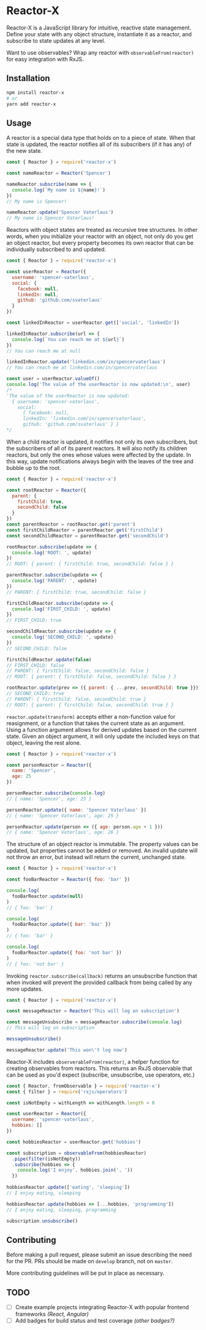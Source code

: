 # Reactor-X

Reactor-X is a JavaScript library for intuitive, reactive state management. Define your state with any object structure, instantiate it as a reactor, and subscribe to state updates at any level.

Want to use observables? Wrap any reactor with `observableFrom(reactor)` for easy integration with RxJS.

## Installation

```bash
npm install reactor-x
# or
yarn add reactor-x
```

## Usage

A reactor is a special data type that holds on to a piece of state. When that state is updated, the reactor notifies all of its subscribers (if it has any) of the new state.

```javascript
const { Reactor } = require('reactor-x')

const nameReactor = Reactor('Spencer')

nameReactor.subscribe(name => {
  console.log(`My name is ${name}!`)
})
// My name is Spencer!

nameReactor.update('Spencer Vaterlaus')
// My name is Spencer Vaterlaus!
```

Reactors with object states are treated as recursive tree structures. In other words, when you initialize your reactor with an object, not only do you get an object reactor, but every property becomes its own reactor that can be individually subscribed to and updated.

```javascript
const { Reactor } = require('reactor-x')

const userReactor = Reactor({
  username: 'spencer-vaterlaus',
  social: {
    facebook: null,
    linkedIn: null,
    github: 'github.com/svaterlaus'
  }
})

const linkedInReactor = userReactor.get(['social', 'linkedIn'])

linkedInReactor.subscribe(url => {
  console.log(`You can reach me at ${url}`)
})
// You can reach me at null

linkedInReactor.update('linkedin.com/in/spencervaterlaus')
// You can reach me at linkedin.com/in/spencervaterlaus

const user = userReactor.valueOf()
console.log('The value of the userReactor is now updated:\n', user)
/*
'The value of the userReactor is now updated:
  { username: 'spencer-vaterlaus',
    social:
      { facebook: null,
      linkedIn: 'linkedin.com/in/spencervaterlaus',
      github: 'github.com/svaterlaus' } }
*/
```

When a child reactor is updated, it notifies not only its own subscribers, but the subscribers of all of its parent reactors. It will also notify its children reactors, but only the ones whose values were affected by the update. In this way, update notifications always begin with the leaves of the tree and bubble up to the root.

```javascript
const { Reactor } = require('reactor-x')

const rootReactor = Reactor({
  parent: {
    firstChild: true,
    secondChild: false
  }
})
const parentReactor = rootReactor.get('parent')
const firstChildReactor = parentReactor.get('firstChild')
const secondChildReactor = parentReactor.get('secondChild')

rootReactor.subscribe(update => {
  console.log('ROOT: ', update)
})
// ROOT: { parent: { firstChild: true, secondChild: false } }

parentReactor.subscribe(update => {
  console.log('PARENT: ', update)
})
// PARENT: { firstChild: true, secondChild: false }

firstChildReactor.subscribe(update => {
  console.log('FIRST_CHILD: ', update)
})
// FIRST_CHILD: true

secondChildReactor.subscribe(update => {
  console.log('SECOND_CHILD: ', update)
})
// SECOND_CHILD: false

firstChildReactor.update(false)
// FIRST_CHILD: false
// PARENT: { firstChild: false, secondChild: false }
// ROOT: { parent: { firstChild: false, secondChild: false } }

rootReactor.update(prev => ({ parent: { ...prev, secondChild: true }}))
// SECOND_CHILD: true
// PARENT: { firstChild: false, secondChild: true }
// ROOT: { parent: { firstChild: false, secondChild: true } }
```

`reactor.update(transform)` accepts either a non-function value for reasignment, or a function that takes the current state as an argument. Using a function argument allows for derived updates based on the current state. Given an object argument, it will only update the included keys on that object, leaving the rest alone.

```javascript
const { Reactor } = require('reactor-x')

const personReactor = Reactor({
  name: 'Spencer',
  age: 25
})

personReactor.subscribe(console.log)
// { name: 'Spencer', age: 25 }

personReactor.update({ name: 'Spencer Vaterlaus' })
// { name: 'Spencer Vaterlaus', age: 25 }

personReactor.update(person => ({ age: person.age + 1 }))
// { name: 'Spencer Vaterlaus', age: 26 }
```

The structure of an object reactor is immutable. The property values can be updated, but properties cannot be added or removed. An invalid update will not throw an error, but instead will return the current, unchanged state.

```javascript
const { Reactor } = require('reactor-x')

const fooBarReactor = Reactor({ foo: 'bar' })

console.log(
  fooBarReactor.update(null)
)
// { foo: 'bar' }

console.log(
  fooBarReactor.update({ bar: 'baz' })
)
// { foo: 'bar' }

console.log(
  fooBarReactor.update({ foo: 'not bar' })
)
// { foo: 'not bar' }
```

Invoking `reactor.subscribe(callback)` returns an unsubscribe function that when invoked will prevent the provided callback from being called by any more updates.

```javascript
const { Reactor } = require('reactor-x')

const messageReactor = Reactor('This will log on subscription')

const messageUnsubscribe = messageReactor.subscribe(console.log)
// This will log on subscription

messageUnsubscribe()

messageReactor.update('This won\'t log now')
```

Reactor-X includes `observerableFrom(reactor)`, a helper function for creating observables from reactors. This returns an RxJS observable that can be used as you'd expect (subscribe, unsubscribe, use operators, etc.)

```javascript
const { Reactor, fromObservable } = require('reactor-x')
const { filter } = require('rxjs/operators')

const isNotEmpty = withLength => withLength.length > 0

const userReactor = Reactor({
  username: 'spencer-vaterlaus',
  hobbies: []
})

const hobbiesReactor = userReactor.get('hobbies')

const subscription = observableFrom(hobbiesReactor)
  .pipe(filter(isNotEmpty))
  .subscribe(hobbies => {
    console.log('I enjoy', hobbies.join(', '))
  })
  
hobbiesReactor.update(['eating', 'sleeping'])
// I enjoy eating, sleeping

hobbiesReactor.update(hobbies => [...hobbies, 'programming'])
// I enjoy eating, sleeping, programming

subscription.unsubscribe()
```

## Contributing

Before making a pull request, please submit an issue describing the need for the PR. PRs should be made on `develop` branch, not on `master`.

More contributing guidelines will be put in place as necessary.

## TODO

- [ ] Create example projects integrating Reactor-X with popular frontend frameworks *(React, Angular)*
- [ ] Add badges for build status and test coverage *(other badges?)*
